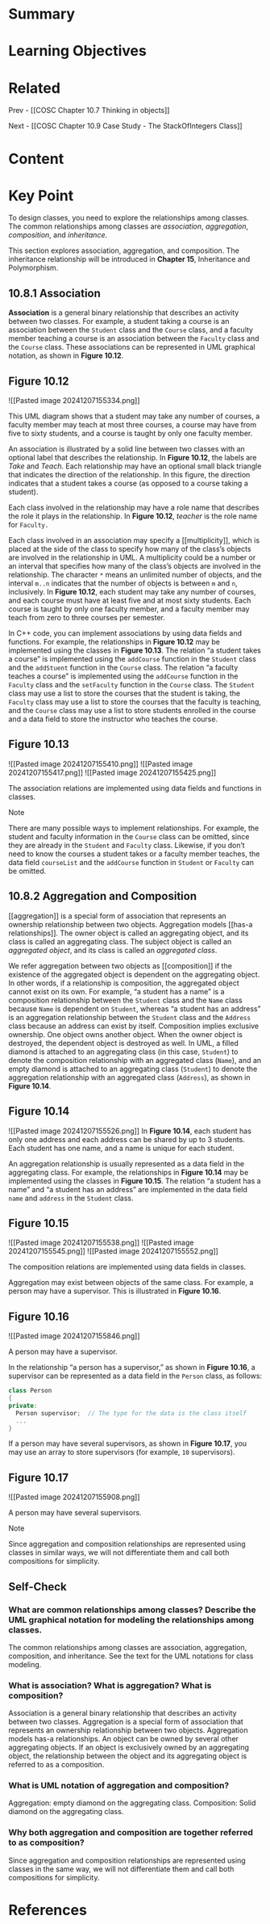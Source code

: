 # Summary

# Learning Objectives

# Related
Prev - [[COSC Chapter 10.7 Thinking in objects]]

Next - [[COSC Chapter 10.9 Case Study - The StackOfIntegers Class]]
# Content
# Key Point

To design classes, you need to explore the relationships among classes. The common relationships among classes are _association_, _aggregation_, _composition_, and _inheritance_. 

This section explores association, aggregation, and composition. The inheritance relationship will be intr​oduced in **Chapter 15**, Inheritance and Polymorphism.​

## 10.8.1 Association

**Association** is a general binary relationship that describes an activity between two classes. For example, a student taking a course is an association between the `Student`​ ​class and the `Course`​ ​class, and a faculty member teaching a course is an association between the `Faculty`​ ​class and the `Course`​ ​class. These associations can be represented in UML graphical notation, as shown in **Figure 10.12**.

## Figure 10.12
![[Pasted image 20241207155334.png]]

This UML diagram shows that a student may take any number of courses, a faculty member may teach at most three courses, a course may have from five to sixty students, and a course is taught by only one faculty member.

An association is illustrated by a solid line between two classes with an optional label that describes the relationship. In **Figure 10.12**, the labels are _Take_ and _Teach_. Each relationship may have an optional small black triangle that indicates the direction of the relationship. In this figure, the direction indicates that a student takes a course (as opposed to a course taking a student).

Each class involved in the relationship may have a role name that describes the role it plays in the relationship. In **Figure 10.12**, _teacher_ is the role name for `Faculty.`

Each class involved in an association may specify a [[multiplicity]], which is placed at the side of the class to specify how many of the class’s objects are involved in the relationship in UML. A multiplicity could be a number or an interval that specifies how many of the class’s objects are involved in the relationship. The character `*` means an unlimited number of objects, and the interval `m..n` indicates that the number of objects is between `m` and `n`, inclusively. In **Figure 10.12**, each student may take any number of courses, and each course must have at least five and at most sixty students. Each course is taught by only one faculty member, and a faculty member may teach from zero to three courses per semester.

In C++ code, you can implement associations by using data fields and functions. For example, the relationships in **Figure 10.12** may be implemented using the classes in **Figure 10.13**. The relation “a student takes a course” is implemented using the `addCourse` function in the `Student` class and the `addStuent` function in the `Course` class. The relation “a faculty teaches a course” is implemented using the `addCourse` function in the `Faculty` class and the `setFaculty` function in the `Course` class. The `Student`​ ​class may use a list to store the courses that the student is taking, the `Faculty`​ ​class may use a list to store the courses that the faculty is teaching, and the `Course`​ ​class may use a list to store students enrolled in the course and a data field to store the instructor who teaches the course.

## Figure 10.13
![[Pasted image 20241207155410.png]]
![[Pasted image 20241207155417.png]]
![[Pasted image 20241207155425.png]]

The association relations are implemented using data fields and functions in classes.

>[!Note]
There are many possible ways to implement relationships. For example, the student and faculty information in the `Course` class can be omitted, since they are already in the `Student` and `Faculty` class. Likewise, if you don’t need to know the courses a student takes or a faculty member teaches, the data field `courseList` and the `addCourse` function in `Student` or `Faculty` can be omitted.

## 10.8.2 Aggregation and Composition

[[aggregation]] is a special form of association that represents an ownership relationship between two objects. Aggregation models [[has-a relationships]]. The owner object is called an aggregating object, and its class is called an aggregating class. The subject object is called an _aggregated object_, and its class is called an _aggregated class_.

We refer aggregation between two objects as [[composition]] if the existence of the aggregated object is dependent on the aggregating object. In other words, if a relationship is composition, the aggregated object cannot exist on its own. For example, “a student has a name” is a composition relationship between the `Student` class and the `Name` class because `Name` is dependent on `Student`, whereas “a student has an address” is an aggregation relationship between the `Student` class and the `Address` class because an address can exist by itself. Composition implies exclusive ownership. One object owns another object. When the owner object is destroyed, the dependent object is destroyed as well. In UML, a filled diamond is attached to an aggregating class (in this case, `Student`) to denote the composition relationship with an aggregated class (`Name`), and an empty diamond is attached to an aggregating class (`Student`) to denote the aggregation relationship with an aggregated class (`Address`), as shown in **Figure 10.14**.

## Figure 10.14
![[Pasted image 20241207155526.png]]
In **Figure 10.14**, each student has only one address and each address can be shared by up to 3 students. Each student has one name, and a name is unique for each student.

An aggregation relationship is usually represented as a data field in the aggregating class. For example, the relationships in **Figure 10.14** may be implemented using the classes in **Figure 10.15**. The relation “a student has a name” and “a student has an address” are implemented in the data field `name` and `address` in the `Student` class.

## Figure 10.15
![[Pasted image 20241207155538.png]]
![[Pasted image 20241207155545.png]]
![[Pasted image 20241207155552.png]]

The composition relations are implemented using data fields in classes.

Aggregation may exist between objects of the same class. For example, a person may have a supervisor. This is illustrated in **Figure 10.16**.

## Figure 10.16
![[Pasted image 20241207155846.png]]

A person may have a supervisor.

In the relationship “a person has a supervisor,” as shown in **Figure 10.16**, a supervisor can be represented as a data field in the `Person`​ ​class, as follows:

```cpp
class Person 
{ 
private: 
  Person supervisor;  // The type for the data is the class itself 
  ... 
} 
```

If a person may have several supervisors, as shown in **Figure 10.17**, you may use an array to store supervisors (for example, `10` supervisors).

## Figure 10.17
![[Pasted image 20241207155908.png]]

A person may have several supervisors.

>[!Note]
Since aggregation and composition relationships are represented using classes in similar ways, we will not differentiate them and call both compositions for simplicity.

## Self-Check
### What are common relationships among classes? Describe the UML graphical notation for modeling the relationships among classes.
The common relationships among classes are association, aggregation, composition, and inheritance. See the text for the UML notations for class modeling.
### What is association? What is aggregation? What is composition?
Association is a general binary relationship that describes an activity between two classes. Aggregation is a special form of association that represents an ownership relationship between two objects. Aggregation models has-a relationships. An object can be owned by several other aggregating objects. If an object is exclusively owned by an aggregating object, the relationship between the object and its aggregating object is referred to as a composition.
### What is UML notation of aggregation and composition?
Aggregation: empty diamond on the aggregating class. Composition: Solid diamond on the aggregating class.
### Why both aggregation and composition are together referred to as composition?
Since aggregation and composition relationships are represented using classes in the same way, we will not differentiate them and call both compositions for simplicity.
# References
